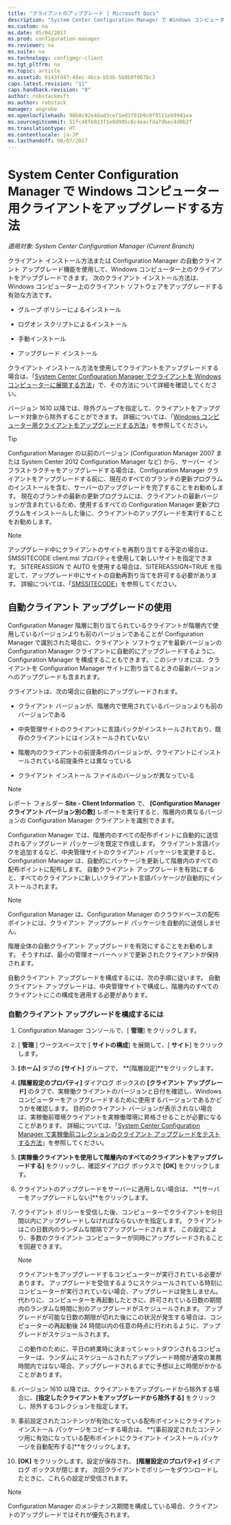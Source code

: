 ```yaml
---
title: "クライアントのアップグレード | Microsoft Docs"
description: "System Center Configuration Manager で Windows コンピューターのクライアントをアップグレードします。"
ms.custom: na
ms.date: 05/04/2017
ms.prod: configuration-manager
ms.reviewer: na
ms.suite: na
ms.technology: configmgr-client
ms.tgt_pltfrm: na
ms.topic: article
ms.assetid: 6143fd47-48ec-4bca-b53b-5b9b9f067bc3
caps.latest.revision: "11"
caps.handback.revision: "0"
author: robstackmsft
ms.author: robstack
manager: angrobe
ms.openlocfilehash: 98b8c92e4dad3cef1ed3701b9c0f9111eb9941ea
ms.sourcegitcommit: 51fc48fb023f1e8d995c6c4eacfda7dbec4d0b2f
ms.translationtype: HT
ms.contentlocale: ja-JP
ms.lasthandoff: 08/07/2017
---
```

# <a name="how-to-upgrade-clients-for-windows-computers-in-system-center-configuration-manager"></a>System Center Configuration Manager で Windows コンピューター用クライアントをアップグレードする方法

*適用対象: System Center Configuration Manager (Current Branch)*

クライアント インストール方法または Configuration Manager の自動クライアント アップグレード機能を使用して、Windows コンピューター上のクライアントをアップグレードできます。 次のクライアント インストール方法は、Windows コンピューター上のクライアント ソフトウェアをアップグレードする有効な方法です。  

-   グループ ポリシーによるインストール  

-   ログオン スクリプトによるインストール  

-   手動インストール  

-   アップグレード インストール  

 クライアント インストール方法を使用してクライアントをアップグレードする場合は、「[System Center Configuration Manager でクライアントを Windows コンピューターに展開する方法](../../../../core/clients/deploy/deploy-clients-to-windows-computers.md)」で、その方法について詳細を確認してください。

 バージョン 1610 以降では、除外グループを指定して、クライアントをアップグレード対象から除外することができます。 詳細については、「[Windows コンピューター用クライアントをアップグレードする方法](exclude-clients-windows.md)」を参照してください。  


> [!TIP]  
>  Configuration Manager の以前のバージョン \(Configuration Manager 2007 または System Center 2012 Configuration Manager など\) から、サーバー インフラストラクチャをアップグレードする場合は、Configuration Manager クライアントをアップグレードする前に、現在のすべてのブランチの更新プログラムのインストールを含む、サーバーのアップグレードを完了することをお勧めします。   現在のブランチの最新の更新プログラムには、クライアントの最新バージョンが含まれているため、使用するすべての Configuration Manager 更新プログラムをインストールした後に、クライアントのアップグレードを実行することをお勧めします。

> [!NOTE]
> アップグレード中にクライアントのサイトを再割り当てする予定の場合は、SMSSITECODE client.msi プロパティを使用して新しいサイトを指定できます。 SITEREASSIGN で AUTO を使用する場合は、SITEREASSIGN=TRUE を指定して、アップグレード中にサイトの自動再割り当てを許可する必要があります。 詳細については、「[SMSSITECODE](../../deploy/about-client-installation-properties.md#smssitecode)」を参照してください。

## <a name="use-automatic-client-upgrade"></a>自動クライアント アップグレードの使用  
 Configuration Manager 階層に割り当てられているクライアントが階層内で使用しているバージョンよりも前のバージョンであることが Configuration Manager で識別された場合に、クライアント ソフトウェアを最新バージョンの Configuration Manager クライアントに自動的にアップグレードするように、Configuration Manager を構成することもできます。 このシナリオには、クライアントを Configuration Manager サイトに割り当てるときの最新バージョンへのアップグレードも含まれます。  

 クライアントは、次の場合に自動的にアップグレードされます。  

-   クライアント バージョンが、階層内で使用されているバージョンよりも前のバージョンである  

-   中央管理サイトのクライアントに言語パックがインストールされており、既存のクライアントにはインストールされていない  

-   階層内のクライアントの前提条件のバージョンが、クライアントにインストールされている前提条件とは異なっている  

-   クライアント インストール ファイルのバージョンが異なっている  

> [!NOTE]  
>  レポート フォルダー **Site - Client Information** で、 **[Configuration Manager クライアント バージョン別の数]** レポートを実行すると、階層内の異なるバージョンの Configuration Manager クライアントを識別できます。  

 Configuration Manager では、階層内のすべての配布ポイントに自動的に送信されるアップグレード パッケージを既定で作成します。 クライアント言語パックを追加するなど、中央管理サイトのクライアント パッケージを変更すると、Configuration Manager は、自動的にパッケージを更新して階層内のすべての配布ポイントに配布します。 自動クライアント アップグレードを有効にすると、すべてのクライアントに新しいクライアント言語パッケージが自動的にインストールされます。  

> [!NOTE]  
>  Configuration Manager は、Configuration Manager のクラウドベースの配布ポイントには、クライアント アップグレード パッケージを自動的に送信しません。  

 階層全体の自動クライアント アップグレードを有効にすることをお勧めします。 そうすれば、最小の管理オーバーヘッドで更新されたクライアントが保持されます。  

 自動クライアント アップグレードを構成するには、次の手順に従います。 自動クライアント アップグレードは、中央管理サイトで構成し、階層内のすべてのクライアントにこの構成を適用する必要があります。  

### <a name="to-configure-automatic-client-upgrades"></a>自動クライアント アップグレードを構成するには  

1.  Configuration Manager コンソールで、[ **管理**] をクリックします。  

2.  [ **管理** ] ワークスペースで [ **サイトの構成**] を展開して、[ **サイト**] をクリックします。  

3.  **[ホーム]** タブの **[サイト]** グループで、 **[階層設定]**をクリックします。  

4.  **[階層設定のプロパティ]** ダイアログ ボックスの **[クライアント アップグレード]** のタブで、実稼働クライアントのバージョンと日付を確認し、Windows コンピューターをアップグレードするために使用するバージョンであるかどうかを確認します。  目的のクライアント バージョンが表示されない場合は、実稼働前環境クライアントを実稼働環境に昇格させることが必要になることがあります。 詳細については、「[System Center Configuration Manager で実稼働前コレクションのクライアント アップグレードをテストする方法](../../../../core/clients/manage/upgrade/test-client-upgrades.md)」を参照してください。  

5.  **[実稼働クライアントを使用して階層内のすべてのクライアントをアップグレードする]** をクリックし、確認ダイアログ ボックスで **[OK]** をクリックします。  

6.  クライアントのアップグレードをサーバーに適用しない場合は、 **[サーバーをアップグレードしない]**をクリックします。  

7.  クライアント ポリシーを受信した後、コンピューターでクライアントを何日間以内にアップグレードしなければならないかを指定します。 クライアントはこの日数内のランダムな間隔でアップグレードされます。 この設定により、多数のクライアント コンピューターが同時にアップグレードされることを回避できます。

    > [!NOTE]
    > クライアントをアップグレードするコンピューターが実行されている必要があります。 アップグレードを受信するようにスケジュールされている時刻にコンピューターが実行されていない場合、アップグレードは発生しません。 代わりに、コンピューターを再起動したときに、許可されている日数の期間内のランダムな時間に別のアップグレードがスケジュールされます。 アップグレードが可能な日数の期限が切れた後にこの状況が発生する場合は、コンピューターの再起動後 24 時間以内の任意の時点に行われるように、アップグレードがスケジュールされます。
    >     
    > この動作のために、平日の終業時に決まってシャットダウンされるコンピューターは、ランダムにスケジュールされたアップグレード時間が通常の業務時間内ではない場合、アップグレードされるまでに予想以上に時間がかかることがあります。

7. バージョン 1610 以降では、クライアントをアップグレードから除外する場合に、**[指定したクライアントをアップグレードから除外する]** をクリックし、除外するコレクションを指定します。

8.  事前設定されたコンテンツが有効になっている配布ポイントにクライアント インストール パッケージをコピーする場合は、 **[事前設定されたコンテンツ用に有効になっている配布ポイントにクライアント インストール パッケージを自動配布する]**をクリックします。  

9. **[OK]** をクリックします。設定が保存され、 **[階層設定のプロパティ]** ダイアログ ボックスが閉じます。 次回クライアントでポリシーをダウンロードしたときに、これらの設定が受信されます。

>[!NOTE]
>Configuration Manager のメンテナンス期間を構成している場合、クライアントのアップグレードではそれが優先されます。
